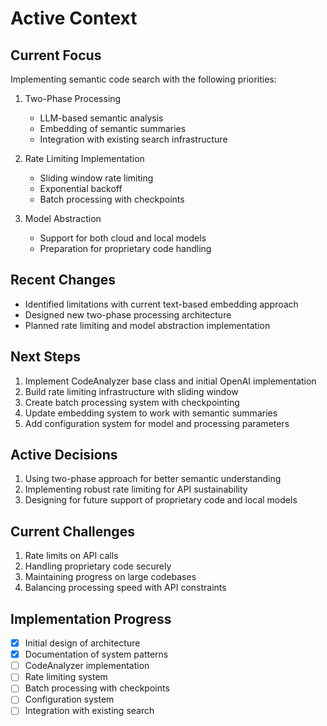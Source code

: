 # Active Context

## Current Focus
Implementing semantic code search with the following priorities:

1. Two-Phase Processing
   - LLM-based semantic analysis
   - Embedding of semantic summaries
   - Integration with existing search infrastructure

2. Rate Limiting Implementation
   - Sliding window rate limiting
   - Exponential backoff
   - Batch processing with checkpoints

3. Model Abstraction
   - Support for both cloud and local models
   - Preparation for proprietary code handling

## Recent Changes
- Identified limitations with current text-based embedding approach
- Designed new two-phase processing architecture
- Planned rate limiting and model abstraction implementation

## Next Steps
1. Implement CodeAnalyzer base class and initial OpenAI implementation
2. Build rate limiting infrastructure with sliding window
3. Create batch processing system with checkpointing
4. Update embedding system to work with semantic summaries
5. Add configuration system for model and processing parameters

## Active Decisions
1. Using two-phase approach for better semantic understanding
2. Implementing robust rate limiting for API sustainability
3. Designing for future support of proprietary code and local models

## Current Challenges
1. Rate limits on API calls
2. Handling proprietary code securely
3. Maintaining progress on large codebases
4. Balancing processing speed with API constraints

## Implementation Progress
- [x] Initial design of architecture
- [x] Documentation of system patterns
- [ ] CodeAnalyzer implementation
- [ ] Rate limiting system
- [ ] Batch processing with checkpoints
- [ ] Configuration system
- [ ] Integration with existing search
